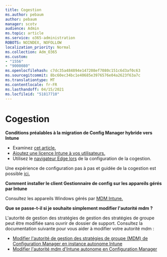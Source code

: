 ```yaml
---
title: Cogestion
ms.author: pebaum
author: pebaum
manager: scotv
audience: Admin
ms.topic: article
ms.service: o365-administration
ROBOTS: NOINDEX, NOFOLLOW
localization_priority: Normal
ms.collection: Adm_O365
ms.custom:
- "1556"
- "9000080"
ms.openlocfilehash: c7dc35a484894e147208ef7080c151c6d3af0c63
ms.sourcegitcommit: 8bc60ec34bc1e40685e3976576e04a2623f63a7c
ms.translationtype: MT
ms.contentlocale: fr-FR
ms.lasthandoff: 04/15/2021
ms.locfileid: "51817710"
---
```

# <a name="co-management"></a>Cogestion

**Conditions préalables à la migration de Config Manager hybride vers Intune**

- Examinez [cet article.](https://docs.microsoft.com/mem/configmgr/mdm/understand/what-happened-to-hybrid)
- [Ajoutez une licence Intune à vos utilisateurs.](https://docs.microsoft.com/mem/intune/fundamentals/licenses-assign)
- Utilisez le [navigateur Edge lors](https://www.microsoft.com/edge) de la configuration de la cogestion.

Une expérience de configuration pas à pas et guidée de la cogestion est possible [ici.](https://admin.microsoft.com/AdminPortal/Home?#/modernonboarding/comanagesetupguide)

**Comment installer le client Gestionnaire de config sur les appareils gérés par Intune**

Consultez les appareils Windows gérés par [MDM Intune.](https://docs.microsoft.com/mem/configmgr/core/clients/deploy/deploy-clients-to-windows-computers#bkmk_mdm)

**Que se passe-t-il si je souhaite simplement modifier l'autorité mdm ?**

L'autorité de gestion des stratégies de gestion des stratégies de groupe peut être modifiée sans ouvrir de dossier de support. Consultez la documentation suivante pour vous aider à modifier votre autorité mdm :

- [Modifier l'autorité de gestion des stratégies de groupe (MDM) de Configuration Manager en instance autonome Intune](https://docs.microsoft.com/mem/configmgr/mdm/understand/what-happened-to-hybrid)
- [Modifier l'autorité mdm d'Intune autonome en Configuration Manager](https://docs.microsoft.com/mem/configmgr/mdm/understand/what-happened-to-hybrid)
